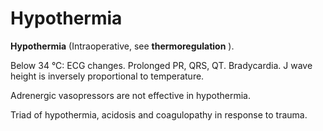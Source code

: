 ---
---
# Hypothermia

**Hypothermia** (Intraoperative, see **thermoregulation** ).

Below 34 °C: ECG changes. Prolonged PR, QRS, QT. Bradycardia. J wave
height is inversely proportional to temperature.

Adrenergic vasopressors are not effective in hypothermia.

Triad of hypothermia, acidosis and coagulopathy in response to trauma.
